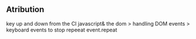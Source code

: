 ## Atribution

key up and down from the CI javascript& the dom > handling DOM events > keyboard events to stop repeeat event.repeat